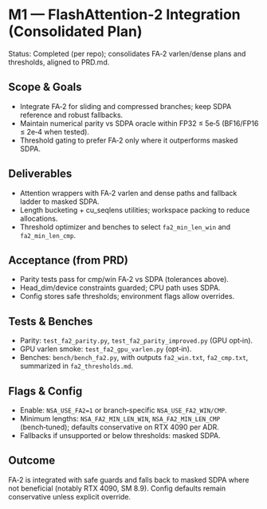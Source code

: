 # M1 — FlashAttention‑2 Integration (Consolidated Plan)

Status: Completed (per repo); consolidates FA‑2 varlen/dense plans and thresholds, aligned to PRD.md.

## Scope & Goals
- Integrate FA‑2 for sliding and compressed branches; keep SDPA reference and robust fallbacks.
- Maintain numerical parity vs SDPA oracle within FP32 ≤ 5e‑5 (BF16/FP16 ≤ 2e‑4 when tested).
- Threshold gating to prefer FA‑2 only where it outperforms masked SDPA.

## Deliverables
- Attention wrappers with FA‑2 varlen and dense paths and fallback ladder to masked SDPA.
- Length bucketing + cu_seqlens utilities; workspace packing to reduce allocations.
- Threshold optimizer and benches to select `fa2_min_len_win` and `fa2_min_len_cmp`.

## Acceptance (from PRD)
- Parity tests pass for cmp/win FA‑2 vs SDPA (tolerances above).
- Head_dim/device constraints guarded; CPU path uses SDPA.
- Config stores safe thresholds; environment flags allow overrides.

## Tests & Benches
- Parity: `test_fa2_parity.py`, `test_fa2_parity_improved.py` (GPU opt‑in).
- GPU varlen smoke: `test_fa2_gpu_varlen.py` (opt‑in).
- Benches: `bench/bench_fa2.py`, with outputs `fa2_win.txt`, `fa2_cmp.txt`, summarized in `fa2_thresholds.md`.

## Flags & Config
- Enable: `NSA_USE_FA2=1` or branch‑specific `NSA_USE_FA2_WIN/CMP`.
- Minimum lengths: `NSA_FA2_MIN_LEN_WIN`, `NSA_FA2_MIN_LEN_CMP` (bench‑tuned); defaults conservative on RTX 4090 per ADR.
- Fallbacks if unsupported or below thresholds: masked SDPA.

## Outcome
FA‑2 is integrated with safe guards and falls back to masked SDPA where not beneficial (notably RTX 4090, SM 8.9). Config defaults remain conservative unless explicit override.

